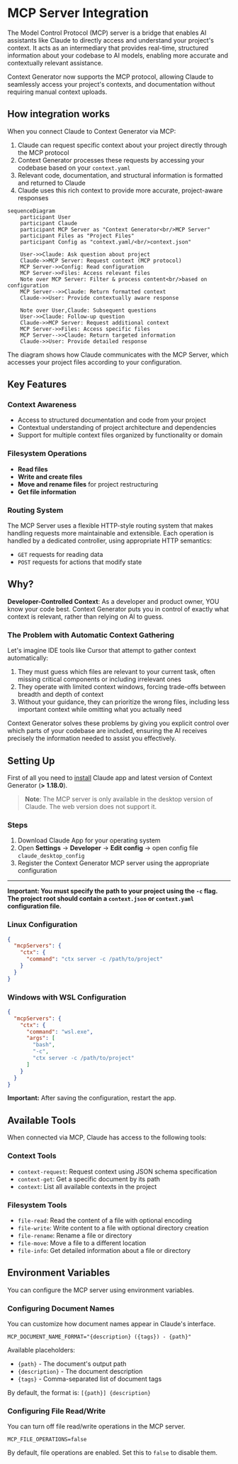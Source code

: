 # MCP Server Integration

The Model Control Protocol (MCP) server is a bridge that enables AI assistants like Claude to directly access and
understand your project's context. It acts as an intermediary that provides real-time, structured information about your
codebase to AI models, enabling more accurate and contextually relevant assistance.

Context Generator now supports the MCP protocol, allowing Claude to seamlessly access your project's contexts, and
documentation without requiring manual context uploads.

## How integration works

When you connect Claude to Context Generator via MCP:

1. Claude can request specific context about your project directly through the MCP protocol
2. Context Generator processes these requests by accessing your codebase based on your `context.yaml`
3. Relevant code, documentation, and structural information is formatted and returned to Claude
4. Claude uses this rich context to provide more accurate, project-aware responses

```mermaid
sequenceDiagram
    participant User
    participant Claude
    participant MCP Server as "Context Generator<br/>MCP Server"
    participant Files as "Project Files"
    participant Config as "context.yaml/<br/>context.json"
    
    User->>Claude: Ask question about project
    Claude->>MCP Server: Request context (MCP protocol)
    MCP Server->>Config: Read configuration
    MCP Server->>Files: Access relevant files
    Note over MCP Server: Filter & process content<br/>based on configuration
    MCP Server-->>Claude: Return formatted context
    Claude->>User: Provide contextually aware response
    
    Note over User,Claude: Subsequent questions
    User->>Claude: Follow-up question
    Claude->>MCP Server: Request additional context
    MCP Server->>Files: Access specific files
    MCP Server-->>Claude: Return targeted information
    Claude->>User: Provide detailed response
```

The diagram shows how Claude communicates with the MCP Server, which accesses your project files
according to your configuration.

## Key Features

### Context Awareness

- Access to structured documentation and code from your project
- Contextual understanding of project architecture and dependencies
- Support for multiple context files organized by functionality or domain

### Filesystem Operations

- **Read files**
- **Write and create files**
- **Move and rename files** for project restructuring
- **Get file information**

### Routing System

The MCP Server uses a flexible HTTP-style routing system that makes handling requests more maintainable and extensible.
Each operation is handled by a dedicated controller, using appropriate HTTP semantics:

- `GET` requests for reading data
- `POST` requests for actions that modify state

## Why?

**Developer-Controlled Context**: As a developer and product owner, YOU know your code best. Context Generator puts you
in control of exactly what context is relevant, rather than relying on AI to guess.

### The Problem with Automatic Context Gathering

Let's imagine IDE tools like Cursor that attempt to gather context automatically:

1. They must guess which files are relevant to your current task, often missing critical components or including
   irrelevant ones
2. They operate with limited context windows, forcing trade-offs between breadth and depth of context
3. Without your guidance, they can prioritize the wrong files, including less important context while omitting what you
   actually need

Context Generator solves these problems by giving you explicit control over which parts of your codebase are included,
ensuring the AI receives precisely the information needed to assist you effectively.

## Setting Up

First of all you need to [install](https://claude.ai/download) Claude app and latest version of Context Generator (**>
1.18.0**).

> **Note**: The MCP server is only available in the desktop version of Claude. The web version does not support it.
>

### Steps

1. Download Claude App for your operating system
2. Open **Settings** → **Developer** → **Edit config** → open config file `claude_desktop_config`
3. Register the Context Generator MCP server using the appropriate configuration

--- 

**Important: You must specify the path to your project using the `-c` flag. The project root should contain a
`context.json` or `context.yaml` configuration file.**

### Linux Configuration

```json
{
  "mcpServers": {
    "ctx": {
      "command": "ctx server -c /path/to/project"
    }
  }
}
```

### Windows with WSL Configuration

```json
{
  "mcpServers": {
    "ctx": {
      "command": "wsl.exe",
      "args": [
        "bash",
        "-c",
        "ctx server -c /path/to/project"
      ]
    }
  }
}
```

**Important:** After saving the configuration, restart the app.

## Available Tools

When connected via MCP, Claude has access to the following tools:

### Context Tools

- `context-request`: Request context using JSON schema specification
- `context-get`: Get a specific document by its path
- `context`: List all available contexts in the project

### Filesystem Tools

- `file-read`: Read the content of a file with optional encoding
- `file-write`: Write content to a file with optional directory creation
- `file-rename`: Rename a file or directory
- `file-move`: Move a file to a different location
- `file-info`: Get detailed information about a file or directory

## Environment Variables

You can configure the MCP server using environment variables.

### Configuring Document Names

You can customize how document names appear in Claude's interface.

```dotenv
MCP_DOCUMENT_NAME_FORMAT="{description} ({tags}) - {path}"
```

Available placeholders:

- `{path}` - The document's output path
- `{description}` - The document description
- `{tags}` - Comma-separated list of document tags

By default, the format is: `[{path}] {description}`

### Configuring File Read/Write

You can turn off file read/write operations in the MCP server.

```dotenv
MCP_FILE_OPERATIONS=false
```

By default, file operations are enabled. Set this to `false` to disable them.